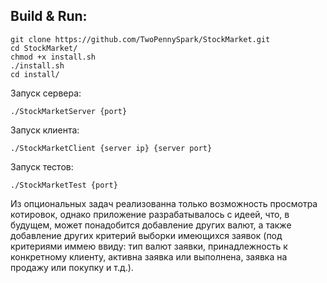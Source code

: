 ## Build & Run:  
```
git clone https://github.com/TwoPennySpark/StockMarket.git  
cd StockMarket/  
chmod +x install.sh  
./install.sh  
cd install/  
```  
Запуск сервера:  
```
./StockMarketServer {port}  
```
Запуск клиента:  
```
./StockMarketClient {server ip} {server port}  
```
Запуск тестов: 
```
./StockMarketTest {port}  
```
Из опциональных задач реализованна только возможность просмотра котировок, однако приложение разрабатывалось с идеей, что, в будущем, может понадобится добавление других валют, а также добавление других критерий выборки имеющихся заявок (под критериями иммею ввиду: тип валют заявки, принадлежность к конкретному клиенту, активна заявка или выполнена, заявка на продажу или покупку и т.д.).

